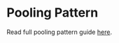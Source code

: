 #  Pooling Pattern
Read full pooling pattern guide [here](https://github.com/StansAssets/com.stansassets.foundation/wiki/Pooling-Pattern).

